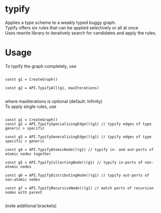 # <h1>typify</h1>
Applies a type scheme to a weakly typed buggy graph.<br/>
Typify offers six rules that can be applied selectively or all at once<br/>
Uses rewrite library to iteratively search for candidates and apply the rules.<br/>

# <h1>Usage</h1>

To typify the graph completely, use<br/>

<p>
<code>
const g1 = CreateGraph()<br/>
const g2 = API.TypifyAll(g1, maxIterations)<br/>
</code>
</p>

where maxIterations is optional (default: Infinity)<br/>
To apply single rules, use<br/>

<p>
<code>
const g1 = CreateGraph()
const g2 = API.TypifySpecializingEdge()(g1) // typify edges of type generic > specific<br/>
const g3 = API.TypifyGeneralizingEdge()(g1) // typify edges of type specific > generic<br/>
const g4 = API.TypifyAtomicNode()(g1) // typify in- and out-ports of atomic nodes together<br/>
const g5 = API.TypifyCollectingNode()(g1) // typify in-ports of non-atomic nodes<br/>
const g6 = API.TypifyDistributingNode()(g1) // typify out-ports of non-atomic nodes<br/>
const g7 = API.TypifyRecursiveNode()(g1) // match ports of recursion nodes with parent<br/>
</code>
</p>

(note additional brackets)
